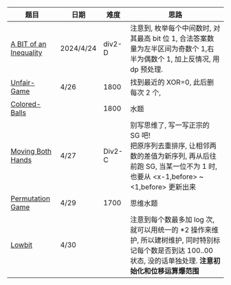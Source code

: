 | 题目                                                         | 日期      | 难度   | 思路                                                         |
| ------------------------------------------------------------ | --------- | ------ | ------------------------------------------------------------ |
| [A BIT of an Inequality](https://codeforces.com/contest/1957/problem/D) | 2024/4/24 | div2-D | 注意到, 枚举每个中间数时, 对其最高 bit 位 1, 合法答案数量为左半区间为奇数个 1,右半为偶数个 1, 加上反情况, 用 dp 预处理. |
| [Unfair-Game](https://codeforces.com/problemset/problem/1955/F) | 4/26      | 1800   | 找到最近的 XOR=0, 此后删每次 2 个,                           |
| [Colored-Balls](https://codeforces.com/problemset/problem/1954/D) |           | 1800   | 水题                                                         |
| [Moving Both Hands](https://codeforces.com/contest/1966/problem/C) | 4/27      | Div2-C | 别写思维了, 写一写正宗的 SG 吧!<br />把原序列去重排序, 让相邻两数的差值为新序列, 再从后往前跑 SG, 当某一位不为 1 时, 也要从 <x-1,before> ~ <1,before> 更新出来 |
| [Permutation Game](https://codeforces.com/problemset/problem/1772/E) | 4/29      | 1700   | 思维水题                                                     |
| [Lowbit](https://codeforces.com/problemset/gymProblem/103145/D) | 4/30      |        | 注意到每个数最多加 log 次, 就可以用统一的 *2 操作来维护, 所以建树维护, 同时特别标记每个数是否到达 100..00 状态, 没的话单独处理. **注意初始化和位移运算爆范围** |
